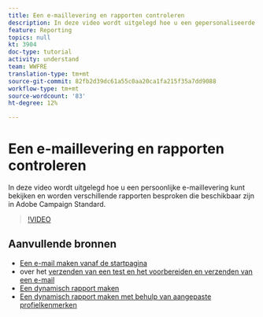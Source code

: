 ```yaml
---
title: Een e-maillevering en rapporten controleren
description: In deze video wordt uitgelegd hoe u een gepersonaliseerde e-maillevering kunt bekijken en worden verschillende rapporten besproken die beschikbaar zijn in Adobe Campaign Standard (ACS).
feature: Reporting
topics: null
kt: 3904
doc-type: tutorial
activity: understand
team: WWFRE
translation-type: tm+mt
source-git-commit: 82fb2d39dc61a55c0aa20ca1fa215f35a7dd9088
workflow-type: tm+mt
source-wordcount: '83'
ht-degree: 12%

---
```



# Een e-maillevering en rapporten controleren

In deze video wordt uitgelegd hoe u een persoonlijke e-maillevering kunt bekijken en worden verschillende rapporten besproken die beschikbaar zijn in Adobe Campaign Standard.

>[!VIDEO](https://video.tv.adobe.com/v/21389?quality=12)

## Aanvullende bronnen

* [Een e-mail maken vanaf de startpagina](/help/communication-channels/email/create-email-from-homepage.md)
*  over het [verzenden van een test en het voorbereiden en verzenden van een e-mail](/help/communication-channels/email/sending-test-preparing-sending-email.md)
* [Een dynamisch rapport maken](/help/reporting/creating-a-dynamic-report.md)
* [Een dynamisch rapport maken met behulp van aangepaste profielkenmerken](/help/reporting/custom-profile-attributes-dynamic-reports.md)

